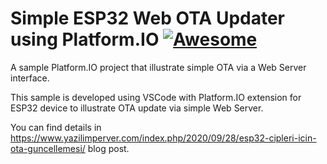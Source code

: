 # Simple ESP32 Web OTA Updater using Platform.IO [![Awesome](https://cdn.rawgit.com/sindresorhus/awesome/d7305f38d29fed78fa85652e3a63e154dd8e8829/media/badge.svg)](https://github.com/sindresorhus/awesome)
A sample Platform.IO project that illustrate simple OTA via a Web Server interface.

This sample is developed using VSCode with Platform.IO extension for ESP32 device to illustrate OTA update via simple Web Server.

You can find details in https://www.yazilimperver.com/index.php/2020/09/28/esp32-cipleri-icin-ota-guncellemesi/ blog post.

